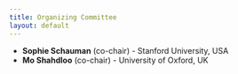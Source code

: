 ```yaml
--- 
title: Organizing Committee
layout: default
--- 
```

<!-- ## Workshop organizing committee -->
* **Sophie Schauman** (co-chair) - Stanford University, USA
* **Mo Shahdloo** (co-chair) - University of Oxford, UK

<!-- <img src="/images/committee.jpg" style="max-width: 100%;"/> -->

<!-- # Advisors
* **Ozlem Ipek** - King's College London, United Kingdom
* **Edwin Oei** - Erasmus MC Rotterdam, The Netherlands
* **Steven Sourbron** - University of Sheffield, United Kingdom
 -->